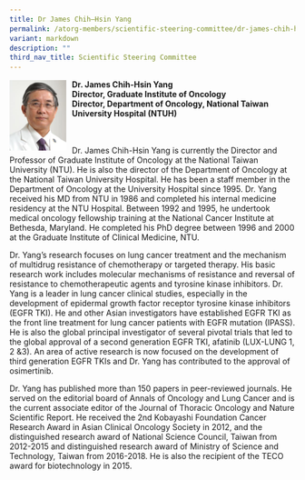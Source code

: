 ```yaml
---
title: Dr James Chih–Hsin Yang
permalink: /atorg-members/scientific-steering-committee/dr-james-chih-hsin-yang/
variant: markdown
description: ""
third_nav_title: Scientific Steering Committee
---
```

<img src="/images/ATORG%20Oncology%20Research%20Group/Scientific%20Steering%20Committee/dr_james.png" style="width: 100px; float: left; margin-right: 10px;">

<strong>Dr. James Chih-Hsin Yang<br>
Director, Graduate Institute of Oncology<br>
Director, Department of Oncology, National Taiwan University Hospital (NTUH)</strong>

<br><br>
Dr. James Chih-Hsin Yang is currently the Director and Professor of Graduate Institute of Oncology at the National Taiwan University (NTU). He is also the director of the Department of Oncology at the National Taiwan University Hospital. He has been a staff member in the Department of Oncology at the University Hospital since 1995. Dr. Yang received his MD from NTU in 1986 and completed his internal medicine residency at the NTU Hospital. Between 1992 and 1995, he undertook medical oncology fellowship training at the National Cancer Institute at Bethesda, Maryland. He completed his PhD degree between 1996 and 2000 at the Graduate Institute of Clinical Medicine, NTU.

Dr. Yang’s research focuses on lung cancer treatment and the mechanism of multidrug resistance of chemotherapy or targeted therapy. His basic research work includes molecular mechanisms of resistance and reversal of resistance to chemotherapeutic agents and tyrosine kinase inhibitors. Dr. Yang is a leader in lung cancer clinical studies, especially in the development of epidermal growth factor receptor tyrosine kinase inhibitors (EGFR TKI). He and other Asian investigators have established EGFR TKI as the front line treatment for lung cancer patients with EGFR mutation (IPASS). He is also the global principal investigator of several pivotal trials that led to the global approval of a second generation EGFR TKI, afatinib (LUX-LUNG 1, 2 &amp;3). An area of active research is now focused on the development of third generation EGFR TKIs and Dr. Yang has contributed to the approval of osimertinib.

Dr. Yang has published more than 150 papers in peer-reviewed journals. He served on the editorial board of Annals of Oncology and Lung Cancer and is the current associate editor of the Journal of Thoracic Oncology and Nature Scientific Report. He received the 2nd Kobayashi Foundation Cancer Research Award in Asian Clinical Oncology Society in 2012, and the distinguished research award of National Science Council, Taiwan from 2012-2015 and distinguished research award of Ministry of Science and Technology, Taiwan from 2016-2018. He is also the recipient of the TECO award for biotechnology in 2015.